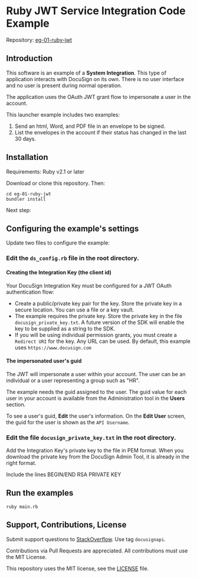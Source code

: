 # Ruby JWT Service Integration Code Example

Repository: [eg-01-ruby-jwt](https://github.com/docusign/eg-01-ruby-jwt)

<!--
## Articles and Screencasts

* Guide: Using OAuth JWT flow with DocuSign.
* Screencast: Using OAuth JWT flow with DocuSign.
* Guide: Sending an envelope with the Node.JS SDK.
* Screencast: Sending an example with Node.JS SDK.
-->

## Introduction

This software is an example of a **System Integration**.
This type of application interacts with DocuSign on its
own. There is no user interface and no user is present
during normal operation.

The application uses the OAuth JWT grant flow to impersonate
a user in the account.

This launcher example includes two examples:
1. Send an html, Word, and PDF file in an envelope to be signed.
1. List the envelopes in the account if their status has changed in the last 30 days.

## Installation

Requirements: Ruby v2.1 or later

Download or clone this repository. Then:

````
cd eg-01-ruby-jwt
bundler install
````

Next step:

## Configuring the example's settings

Update two files to configure the example:

### Edit the `ds_config.rb` file in the root directory.

#### Creating the Integration Key (the client id)
Your DocuSign Integration Key must be configured for a JWT OAuth authentication flow:
* Create a public/private key pair for the key. Store the private key
  in a secure location. You can use a file or a key vault.
* The example requires the private key. Store the private key in the
  file `docusign_private_key.txt`. A future version of the SDK will
  enable the key to be supplied as a string to the SDK.
* If you will be using individual permission grants, you must create a
  `Redirect URI` for the key. Any URL can be used. By default, this
  example uses `https://www.docusign.com`

#### The impersonated user's guid
The JWT will impersonate a user within your account. The user can be
an individual or a user representing a group such as "HR".

The example needs the guid assigned to the user.
The guid value for each user in your account is available from
the Administration tool in the **Users** section.

To see a user's guid, **Edit** the user's information.
On the **Edit User** screen, the guid for the user is shown as
the `API Username`.
   
### Edit the file `docusign_private_key.txt` in the root directory.
   Add the Integration Key's private key to the file in PEM format.
   When you download the private key from the DocuSign Admin Tool, it
   is already in the right format.

   Include the lines BEGIN/END RSA PRIVATE KEY

## Run the examples

````
ruby main.rb
````

## Support, Contributions, License

Submit support questions to [StackOverflow](https://stackoverflow.com). Use tag `docusignapi`.

Contributions via Pull Requests are appreciated.
All contributions must use the MIT License.

This repository uses the MIT license, see the
[LICENSE](https://github.com/docusign/eg-01-ruby-jwt/blob/master/LICENSE) file.
